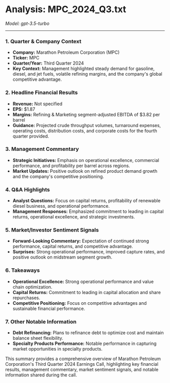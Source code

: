 # Analysis: MPC_2024_Q3.txt

*Model: gpt-3.5-turbo*

---

### 1. Quarter & Company Context
- **Company:** Marathon Petroleum Corporation (MPC)
- **Ticker:** MPC
- **Quarter/Year:** Third Quarter 2024
- **Key Context:** Management highlighted steady demand for gasoline, diesel, and jet fuels, volatile refining margins, and the company's global competitive advantage.

### 2. Headline Financial Results
- **Revenue:** Not specified
- **EPS:** $1.87
- **Margins:** Refining & Marketing segment-adjusted EBITDA of $3.82 per barrel
- **Guidance:** Projected crude throughput volumes, turnaround expenses, operating costs, distribution costs, and corporate costs for the fourth quarter provided.

### 3. Management Commentary
- **Strategic Initiatives:** Emphasis on operational excellence, commercial performance, and profitability per barrel across regions.
- **Market Updates:** Positive outlook on refined product demand growth and the company's competitive positioning.

### 4. Q&A Highlights
- **Analyst Questions:** Focus on capital returns, profitability of renewable diesel business, and operational performance.
- **Management Responses:** Emphasized commitment to leading in capital returns, operational excellence, and strategic investments.

### 5. Market/Investor Sentiment Signals
- **Forward-Looking Commentary:** Expectation of continued strong performance, capital returns, and competitive advantage.
- **Surprises:** Strong operational performance, improved capture rates, and positive outlook on midstream segment growth.

### 6. Takeaways
- **Operational Excellence:** Strong operational performance and value chain optimization.
- **Capital Returns:** Commitment to leading in capital allocation and share repurchases.
- **Competitive Positioning:** Focus on competitive advantages and sustainable financial performance.

### 7. Other Notable Information
- **Debt Refinancing:** Plans to refinance debt to optimize cost and maintain balance sheet flexibility.
- **Specialty Products Performance:** Notable performance in capturing market opportunities in specialty products.

This summary provides a comprehensive overview of Marathon Petroleum Corporation's Third Quarter 2024 Earnings Call, highlighting key financial results, management commentary, market sentiment signals, and notable information shared during the call.